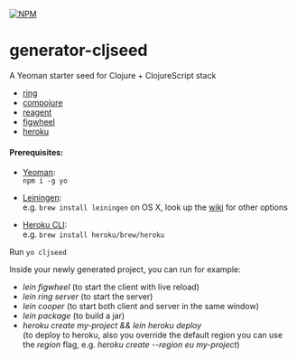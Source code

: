 [![NPM](https://nodei.co/npm/generator-cljseed.png)](https://npmjs.org/package/generator-cljseed)

# generator-cljseed

A Yeoman starter seed for Clojure + ClojureScript stack
- [ring](https://github.com/ring-clojure/ring) 
- [compojure](https://github.com/weavejester/compojure)
- [reagent](https://github.com/reagent-project/reagent)
- [figwheel](https://github.com/bhauman/lein-figwheel) 
- [heroku](https://github.com/heroku/lein-heroku)

#### Prerequisites:

+ [Yeoman](https://yeoman.io/):  
`npm i -g yo`

+ [Leiningen](https://leiningen.org/):  
e.g. `brew install leiningen` on OS X,
look up the [wiki](https://github.com/technomancy/leiningen/wiki/Packaging) for other options

+ [Heroku CLI](https://devcenter.heroku.com/articles/heroku-cli):  
e.g. `brew install heroku/brew/heroku`

Run `yo cljseed`

Inside your newly generated project, you can run for example:
+ *lein figwheel* (to start the client with live reload)
+ *lein ring server* (to start the server)
+ *lein cooper* (to start both client and server in the same window)
+ *lein package*  (to build a jar)
+ *heroku create my-project && lein heroku deploy*  
(to deploy to heroku, also you override the default region you can use the *region* flag, e.g. *heroku create --region eu my-project*)
